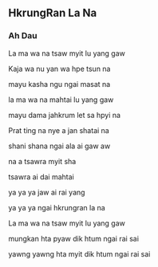 ## HkrungRan La Na

### Ah Dau

La ma wa na tsaw myit lu yang gaw

Kaja wa nu yan wa hpe tsun na

mayu kasha ngu ngai masat na

la ma wa na mahtai lu yang gaw

mayu dama jahkrum let sa hpyi na

Prat ting na nye a jan shatai na

shani shana ngai ala ai gaw aw

na a tsawra myit sha

tsawra ai dai mahtai

ya ya ya jaw ai rai yang

ya ya ya ngai hkrungran la na

La ma wa na tsaw myit lu yang gaw

mungkan hta  pyaw dik htum ngai rai sai

yawng yawng hta myit dik htum ngai rai sai



